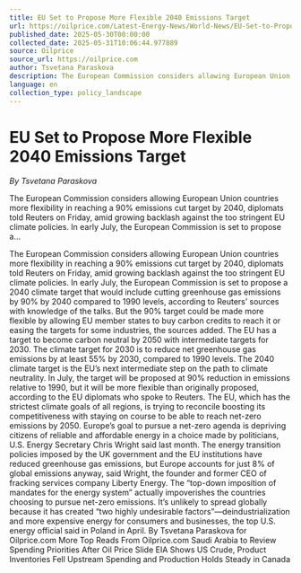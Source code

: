 ```yaml
---
title: EU Set to Propose More Flexible 2040 Emissions Target
url: https://oilprice.com/Latest-Energy-News/World-News/EU-Set-to-Propose-More-Flexible-2040-Emissions-Target.html
published_date: 2025-05-30T00:00:00
collected_date: 2025-05-31T10:06:44.977889
source: Oilprice
source_url: https://oilprice.com
author: Tsvetana Paraskova
description: The European Commission considers allowing European Union countries more flexibility in reaching a 90% emissions cut target by 2040, diplomats told Reuters on Friday, amid growing backlash against the too stringent EU climate policies. In early July, the European Commission is set to propose a...
language: en
collection_type: policy_landscape
---
```


# EU Set to Propose More Flexible 2040 Emissions Target

*By Tsvetana Paraskova*

The European Commission considers allowing European Union countries more flexibility in reaching a 90% emissions cut target by 2040, diplomats told Reuters on Friday, amid growing backlash against the too stringent EU climate policies. In early July, the European Commission is set to propose a...

The European Commission considers allowing European Union countries more flexibility in reaching a 90% emissions cut target by 2040, diplomats told Reuters on Friday, amid growing backlash against the too stringent EU climate policies. In early July, the European Commission is set to propose a 2040 climate target that would include cutting greenhouse gas emissions by 90% by 2040 compared to 1990 levels, according to Reuters’ sources with knowledge of the talks. But the 90% target could be made more flexible by allowing EU member states to buy carbon credits to reach it or easing the targets for some industries, the sources added. The EU has a target to become carbon neutral by 2050 with intermediate targets for 2030. The climate target for 2030 is to reduce net greenhouse gas emissions by at least 55% by 2030, compared to 1990 levels. The 2040 climate target is the EU’s next intermediate step on the path to climate neutrality. In July, the target will be proposed at 90% reduction in emissions relative to 1990, but it will be more flexible than originally proposed, according to the EU diplomats who spoke to Reuters. The EU, which has the strictest climate goals of all regions, is trying to reconcile boosting its competitiveness with staying on course to be able to reach net-zero emissions by 2050. Europe’s goal to pursue a net-zero agenda is depriving citizens of reliable and affordable energy in a choice made by politicians, U.S. Energy Secretary Chris Wright said last month. The energy transition policies imposed by the UK government and the EU institutions have reduced greenhouse gas emissions, but Europe accounts for just 8% of global emissions anyway, said Wright, the founder and former CEO of fracking services company Liberty Energy. The “top-down imposition of mandates for the energy system” actually impoverishes the countries choosing to pursue net-zero emissions. It’s unlikely to spread globally because it has created “two highly undesirable factors”—deindustrialization and more expensive energy for consumers and businesses, the top U.S. energy official said in Poland in April. By Tsvetana Paraskova for Oilprice.com More Top Reads From Oilprice.com Saudi Arabia to Review Spending Priorities After Oil Price Slide EIA Shows US Crude, Product Inventories Fell Upstream Spending and Production Holds Steady in Canada